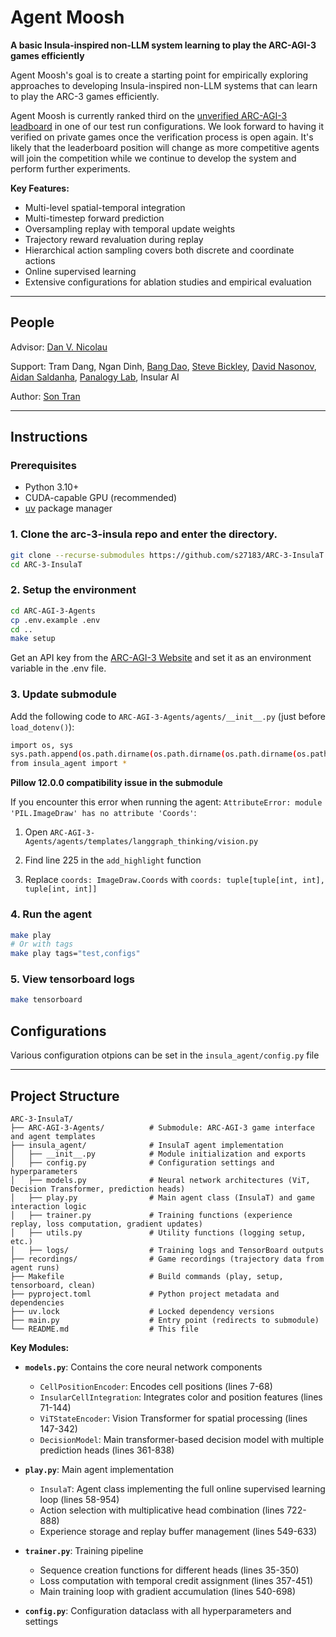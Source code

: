 # Agent Moosh

**A basic Insula-inspired non-LLM system learning to play the ARC-AGI-3 games efficiently**

Agent Moosh's goal is to create a starting point for empirically exploring approaches to developing Insula-inspired non-LLM systems that can learn to play the ARC-3 games efficiently.

Agent Moosh is currently ranked third on the [unverified ARC-AGI-3 leadboard](https://three.arcprize.org/leaderboard) in one of our test run configurations. We look forward to having it verified on private games once the verification process is open again. It's likely that the leaderboard position will change as more competitive agents will join the competition while we continue to develop the system and perform further experiments. 

**Key Features:**

  - Multi-level spatial-temporal integration
  - Multi-timestep forward prediction
  - Oversampling replay with temporal update weights
  - Trajectory reward revaluation during replay
  - Hierarchical action sampling covers both discrete and coordinate actions
  - Online supervised learning  
  - Extensive configurations for ablation studies and empirical evaluation

---

## People

Advisor: [Dan V. Nicolau](https://www.linkedin.com/in/dan-nicolau-384661219?utm_source=share&utm_campaign=share_via&utm_content=profile&utm_medium=ios_app)

Support: Tram Dang, Ngan Dinh, [Bang Dao](https://www.linkedin.com/in/daotranbang?utm_source=share&utm_campaign=share_via&utm_content=profile&utm_medium=android_app), [Steve Bickley](https://www.linkedin.com/in/steve-bickley/), [David Nasonov](https://www.linkedin.com/in/david-nasonov-323767250?utm_source=share&utm_campaign=share_via&utm_content=profile&utm_medium=ios_app), [Aidan Saldanha](https://www.linkedin.com/in/aidandsaldanha?utm_source=share&utm_campaign=share_via&utm_content=profile&utm_medium=ios_app), [Panalogy Lab](https://panalogy-lab.com), Insular AI

Author: [Son Tran](https://github.com/s27183)

---

## Instructions

### Prerequisites
- Python 3.10+
- CUDA-capable GPU (recommended)
- [uv](https://docs.astral.sh/uv/) package manager

### 1. Clone the arc-3-insula repo and enter the directory.

```bash
git clone --recurse-submodules https://github.com/s27183/ARC-3-InsulaT
cd ARC-3-InsulaT
```

### 2. Setup the environment

```bash
cd ARC-AGI-3-Agents
cp .env.example .env
cd ..
make setup
```

Get an API key from the [ARC-AGI-3 Website](https://three.arcprize.org/) and set it as an environment variable in the .env file.

### 3. Update submodule

Add the following code to `ARC-AGI-3-Agents/agents/__init__.py` (just before `load_dotenv()`):

```bash
import os, sys
sys.path.append(os.path.dirname(os.path.dirname(os.path.dirname(os.path.abspath(__file__)))))
from insula_agent import *
```

**Pillow 12.0.0 compatibility issue in the submodule**

If you encounter this error when running the agent: `AttributeError: module 'PIL.ImageDraw' has no attribute 'Coords'`:

  1. Open `ARC-AGI-3-Agents/agents/templates/langgraph_thinking/vision.py`

  2. Find line 225 in the `add_highlight` function

  3. Replace `coords: ImageDraw.Coords` with `coords: tuple[tuple[int, int], tuple[int, int]]`

### 4. Run the agent

```bash
make play
# Or with tags
make play tags="test,configs"
```

### 5. View tensorboard logs

```bash
make tensorboard
```

## Configurations

Various configuration otpions can be set in the `insula_agent/config.py` file

---

## Project Structure

```
ARC-3-InsulaT/
├── ARC-AGI-3-Agents/          # Submodule: ARC-AGI-3 game interface and agent templates
├── insula_agent/              # InsulaT agent implementation
│   ├── __init__.py            # Module initialization and exports
│   ├── config.py              # Configuration settings and hyperparameters
│   ├── models.py              # Neural network architectures (ViT, Decision Transformer, prediction heads)
│   ├── play.py                # Main agent class (InsulaT) and game interaction logic
│   ├── trainer.py             # Training functions (experience replay, loss computation, gradient updates)
│   ├── utils.py               # Utility functions (logging setup, etc.)
│   ├── logs/                  # Training logs and TensorBoard outputs
├── recordings/                # Game recordings (trajectory data from agent runs)
├── Makefile                   # Build commands (play, setup, tensorboard, clean)
├── pyproject.toml             # Python project metadata and dependencies
├── uv.lock                    # Locked dependency versions
├── main.py                    # Entry point (redirects to submodule)
└── README.md                  # This file
```

**Key Modules:**

- **`models.py`**: Contains the core neural network components
  - `CellPositionEncoder`: Encodes cell positions (lines 7-68)
  - `InsularCellIntegration`: Integrates color and position features (lines 71-144)
  - `ViTStateEncoder`: Vision Transformer for spatial processing (lines 147-342)
  - `DecisionModel`: Main transformer-based decision model with multiple prediction heads (lines 361-838)

- **`play.py`**: Main agent implementation
  - `InsulaT`: Agent class implementing the full online supervised learning loop (lines 58-954)
  - Action selection with multiplicative head combination (lines 722-888)
  - Experience storage and replay buffer management (lines 549-633)

- **`trainer.py`**: Training pipeline
  - Sequence creation functions for different heads (lines 35-350)
  - Loss computation with temporal credit assignment (lines 357-451)
  - Main training loop with gradient accumulation (lines 540-698)

- **`config.py`**: Configuration dataclass with all hyperparameters and settings

